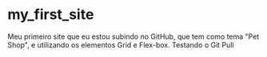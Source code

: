 # my_first_site
Meu primeiro site que eu estou subindo no GitHub, que tem como tema "Pet Shop", e utilizando os elementos Grid e Flex-box.
Testando o Git Pull
